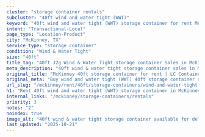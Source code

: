 ```yaml
---
cluster: "storage container rentals"
subcluster: "40ft wind and water tight (WWT)"
keyword: "40ft wind and water tight (WWT) storage container for rent McKinney, TX"
intent: "Transactional-Local"
page_type: "Location-Product"
city: "McKinney, TX"
service_type: "storage container"
condition: "Wind & Water Tight"
size: "40ft"
title_tag: "40ft J2g Wind & Water Tight storage container Sales in McKinney | LC Container"
meta_description: "40ft wind & water tight storage container sales in McKinney. Fast delivery, competitive pricing. Serving storage containers area. Quote ID: 4ZO. Call (214) 524-4168 for your free quote today."
original_title: "McKinney 40ft storage container for rent | LC Container"
original_meta: "Buy wind and water tight (WWT) 40ft storage container rent with local delivery in McKinney, TX. LC Container — local Since 2003. Request a fast quote today."
url_slug: "/mckinney/rent/40ft/storage-containers/wind-and-water-tight-wwt"
h1: "Rent 40ft wind and water tight (WWT) storage container in McKinney"
internal_links: "/mckinney/storage-containers/rentals"
priority: 3
notes: "2"
noindex: true
image_alt: "40ft wind & water tight storage container available for delivery in McKinney"
last_updated: "2025-10-21"
---
```


<!-- TODO: Add unique city/inventory copy, images, and internal links here. -->
